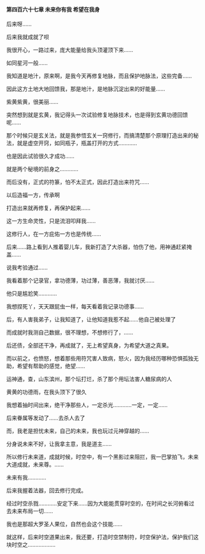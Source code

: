 #### 第四百六十七章 未来你有我 希望在我身


后来呀……

后来我就成就了呗

我很开心，一路过来，庞大能量给我头顶灌顶下来……

如同星河一般……

我知道是地汁，原来啊，是我今天再修复地脉，而且保护地脉法，这些完备……

因此这方土地大地回馈我，那是地汁，是地脉沉淀出来的好能量……

紫黄紫黄，很美丽……

突然想到就是玄黄，我记得头一次试验修复地脉技术，也是得到玄黄功德回馈呢……

那个时候只是玄关法，就是我参悟玄关一窍修行，而搞清楚那个原理打造出来的秘法，就是虚空开窍，如同瓶子，瓶盖打开的方式…………


也是因此试验很久才成功……

就是两个秘境的前身之…………


而后没有，正式的符篆，怕不太正式，因此打造出来符咒……

以后造福一方，传承啊

打造出来就再修复，再保护起来……

这一方生命灵性，只是流泪叩拜我……

这修行人，在一方庇佑一方也是传统……


后来……路上看到人推着婴儿车，我新打造了大杀器，怕伤了他，用神通赶紧掩盖……

说我考验通过……

我看着那个记录官，拿功德薄，功过薄，善恶薄，我就讨厌……

他只是尴尬笑…………

我想捏死丫，天天跟屁虫一样，每天看着我记录功德事……

后，有人害我弟子，让我知道了，让他知道我惹不起……他自己被处理了

而成就时我测自己数据，很不理想，不想修行了，……

后还债，全部还干净，再成就了，无上希望真身，为希望大道之真果。

而以前之，也愤怒，想着那些用符咒害人致病，怒火，因为我经历哪种恐惧孤独无助，希望有帮助的感觉，绝望……

运神通，查，山东滨州，那个坛打烂，杀了那个用坛法害人糖尿病的人

黄黄的功德雨，在我头顶下了很久

我想着抽时间出来，绝干净那些人，一定杀光…………一定，一定……

后来眷属等发动了……去杀人去了

而，我老是担忧未来，自己的未来，我也玩过元神穿越的……

分身说未来不好，让我拿主意，我是道主……

所以修行未来道，成就时候，时空中，有一个黑影过来阻拦，我一巴掌拍飞，未来大道成就，未来尊。……

未来有我…………

后来我握着法器，回去修行完成。

经过时空杀戮…………安定下来……因为大能能贯穿时空的，在时间之长河俯看过去未来布局一切……

我也是那超大罗圣人果位，自然也会这个技能……

就这样，后来时空道果出来，我还要，打造时空禁制符，时空保护法，保护我们这块时空之………………

